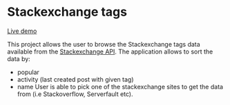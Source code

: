 # Stackexchange tags

[Live demo](https://stackexchange-tags.netlify.app/)

This project allows the user to browse the Stackexchange tags data available from the [Stackexchange API](https://api.stackexchange.com/).
The application allows to sort the data by:
 - popular
 - activity (last created post with given tag)
 - name
User is able to pick one of the stackexchange sites to get the data from (i.e Stackoverflow, Serverfault etc).
